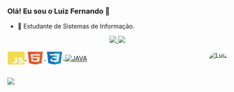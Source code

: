 ### Olá! Eu sou o Luiz Fernando 👋


- 🐉 Estudante de Sistemas de Informação. 


<div align="center">
  <a href="https://github.com/LuizFernando4186">
  <img height="150em" src="https://github-readme-stats.vercel.app/api?username=LuizFernando4186&show_icons=true&theme=dark&include_all_commits=true&count_private=true"/>
  <img height="150em" src="https://github-readme-stats.vercel.app/api/top-langs/?username=LuizFernando4186&layout=compact&langs_count=7&theme=dark"/>
</div>


<div style="display: inline_block"><br>
  <img align="center" alt="Js" height="30" width="40" src="https://raw.githubusercontent.com/devicons/devicon/master/icons/javascript/javascript-plain.svg">
  <img align="center" alt="HTML" height="30" width="40" src="https://raw.githubusercontent.com/devicons/devicon/master/icons/html5/html5-original.svg">
  <img align="center" alt="CSS" height="30" width="40" src="https://raw.githubusercontent.com/devicons/devicon/master/icons/css3/css3-original.svg">
  <img align="center" alt="JAVA" height="30" width="40" src = "https://img.shields.io/badge/-Java-0d1117?style=flat-square&logo=java&logoColor=f8f8f2">
  <img align="right" alt="Luiz" height="150" style="border-radius:50px;" src="https://media.giphy.com/media/dalOennXxkj2Srp6F2/giphy.gif">
</div>
  
  ##
 

<div> 
  <a href="https://www.linkedin.com/in/luiz-fernando-conceicao-dos-santos-61a63b21b/" target="_blank"><img src="https://img.shields.io/badge/-LinkedIn-%230077B5?style=for-the-badge&logo=linkedin&logoColor=white" target="_blank"></a> 
  
</div>
